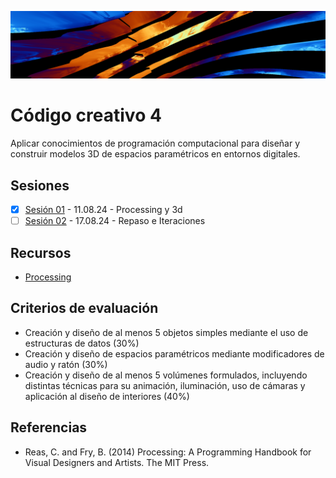 ![portada](https://raw.githubusercontent.com/EmilioOcelotl/cc2-2024-1/main/img/banner.png)

# Código creativo 4 

Aplicar conocimientos de programación computacional para diseñar y construir modelos 3D de espacios paramétricos en entornos digitales.

## Sesiones 

- [x] [Sesión 01](https://github.com/EmilioOcelotl/cc4-2024-1/blob/main/doc/s01.md) - 11.08.24 - Processing y 3d
- [ ] [Sesión 02](https://github.com/EmilioOcelotl/cc4-2024-1/blob/main/doc/s01.md) - 17.08.24 - Repaso e Iteraciones 

## Recursos 

- [Processing](https://processing.org/)

## Criterios de evaluación

- Creación y diseño de al menos 5 objetos simples mediante el uso de estructuras de datos (30%)
- Creación y diseño de espacios paramétricos mediante modificadores de audio y ratón (30%)
- Creación y diseño de al menos 5 volúmenes formulados, incluyendo distintas técnicas para su animación, iluminación,  uso de cámaras y aplicación al diseño de interiores  (40%) 


## Referencias

- Reas, C. and Fry, B. (2014) Processing: A Programming Handbook for Visual Designers and Artists. The MIT Press.









